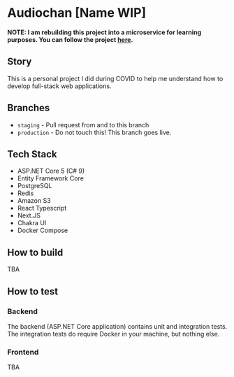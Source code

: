 # Audiochan [Name WIP]

**NOTE: I am rebuilding this project into a microservice for learning purposes. You can follow the project [here](https://github.com/nollidnosnhoj/Audiochan).**

## Story

This is a personal project I did during COVID to help me understand how to develop full-stack web applications.

## Branches

- `staging` - Pull request from and to this branch
- `production` - Do not touch this! This branch goes live.

## Tech Stack

- ASP.NET Core 5 (C# 9)
- Entity Framework Core
- PostgreSQL
- Redis
- Amazon S3
- React Typescript
- Next.JS
- Chakra UI
- Docker Compose

## How to build

TBA

## How to test

### Backend

The backend (ASP.NET Core application) contains unit and integration tests. The integration tests do require Docker in your machine, but nothing else.

### Frontend

TBA

